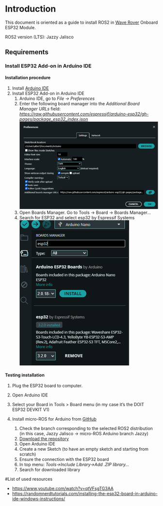# Introduction
This document is oriented as a guide to install ROS2 in [Wave Rover](https://www.waveshare.com/product/robotics/mobile-robots/raspberry-pi-robots/wave-rover.htm?sku=25377) Onboard ESP32 Module.

ROS2 version (LTS): Jazzy Jalisco

## Requirements

### Install ESP32 Add-on in Arduino IDE 

#### Installation procedure

1. Install [Arduino IDE](https://www.arduino.cc/en/software)
2. Install ESP32 Add-on in Arduino IDE
   1. Arduino IDE, go to *File -> Preferences*
   2. Enter the following board manager into the *Additional Board Manager URLs* field: *https://raw.githubusercontent.com/espressif/arduino-esp32/gh-pages/package_esp32_index.json* ![Install Additional board](./imgs/ArduinoIDEAddBoard.png)
   3. Open Boards Manager. Go to Tools -> Board -> Boards Manager…
   4. Search for ESP32 and select esp32 by Espressif Systems  ![Install Additional board](./imgs/ArduinoIDEUseBoard.png)

#### Testing installation

1. Plug the ESP32 board to computer. 
2. Open Arduino IDE 
3. Select your Board in Tools > Board menu (in my case it’s the DOIT ESP32 DEVKIT V1)

2. Install micro-ROS for Arduino from [GitHub](https://github.com/micro-ROS/micro_ros_arduino)
   1. Check the branch corresponding to the selected ROS2 distribution (in this case, Jazzy Jalisco -> micro-ROS Arduino branch Jazzy)
   2. [Download the repository](https://github.com/micro-ROS/micro_ros_arduino/archive/refs/heads/jazzy.zip)
   3. Open Arduino IDE
   4. Create a new Sketch (to have an empty sketch and starting from scratch)
   5. Ensure the connection with the ESP32 board
   6. In top menu: *Tools->Include Library->Add .ZIP library...*
   7. Search for downloaded library

#List of used resources
* https://www.youtube.com/watch?v=qtVFsgTG3AA
* https://randomnerdtutorials.com/installing-the-esp32-board-in-arduino-ide-windows-instructions/
